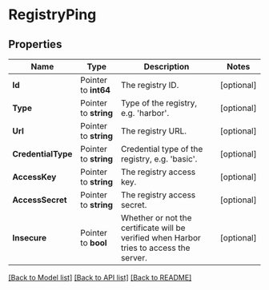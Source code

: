# RegistryPing

## Properties

Name | Type | Description | Notes
------------ | ------------- | ------------- | -------------
**Id** | Pointer to **int64** | The registry ID. | [optional] 
**Type** | Pointer to **string** | Type of the registry, e.g. &#39;harbor&#39;. | [optional] 
**Url** | Pointer to **string** | The registry URL. | [optional] 
**CredentialType** | Pointer to **string** | Credential type of the registry, e.g. &#39;basic&#39;. | [optional] 
**AccessKey** | Pointer to **string** | The registry access key. | [optional] 
**AccessSecret** | Pointer to **string** | The registry access secret. | [optional] 
**Insecure** | Pointer to **bool** | Whether or not the certificate will be verified when Harbor tries to access the server. | [optional] 

[[Back to Model list]](../README.md#documentation-for-models) [[Back to API list]](../README.md#documentation-for-api-endpoints) [[Back to README]](../README.md)


